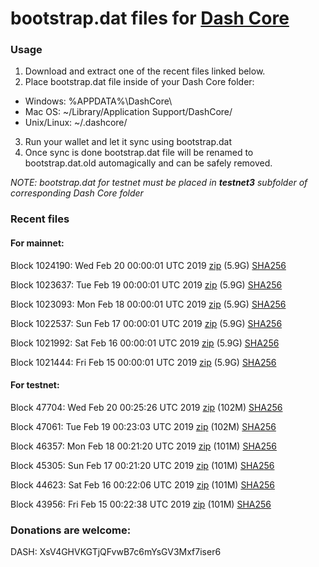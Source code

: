 # bootstrap.dat files for [Dash Core](https://www.dash.org)

### Usage

1. Download and extract one of the recent files linked below.
2. Place bootstrap.dat file inside of your Dash Core folder:
 - Windows: %APPDATA%\DashCore\
 - Mac OS: ~/Library/Application Support/DashCore/
 - Unix/Linux: ~/.dashcore/
3. Run your wallet and let it sync using bootstrap.dat
4. Once sync is done bootstrap.dat file will be renamed to bootstrap.dat.old automagically and can be safely removed.

_NOTE: bootstrap.dat for testnet must be placed in **testnet3** subfolder of corresponding Dash Core folder_

### Recent files

#### For mainnet:

Block 1024190: Wed Feb 20 00:00:01 UTC 2019 [zip](https://dash-bootstrap.ams3.digitaloceanspaces.com/mainnet/2019-02-20/bootstrap.dat.zip) (5.9G) [SHA256](https://dash-bootstrap.ams3.digitaloceanspaces.com/mainnet/2019-02-20/sha256.txt)

Block 1023637: Tue Feb 19 00:00:01 UTC 2019 [zip](https://dash-bootstrap.ams3.digitaloceanspaces.com/mainnet/2019-02-19/bootstrap.dat.zip) (5.9G) [SHA256](https://dash-bootstrap.ams3.digitaloceanspaces.com/mainnet/2019-02-19/sha256.txt)

Block 1023093: Mon Feb 18 00:00:01 UTC 2019 [zip](https://dash-bootstrap.ams3.digitaloceanspaces.com/mainnet/2019-02-18/bootstrap.dat.zip) (5.9G) [SHA256](https://dash-bootstrap.ams3.digitaloceanspaces.com/mainnet/2019-02-18/sha256.txt)

Block 1022537: Sun Feb 17 00:00:01 UTC 2019 [zip](https://dash-bootstrap.ams3.digitaloceanspaces.com/mainnet/2019-02-17/bootstrap.dat.zip) (5.9G) [SHA256](https://dash-bootstrap.ams3.digitaloceanspaces.com/mainnet/2019-02-17/sha256.txt)

Block 1021992: Sat Feb 16 00:00:01 UTC 2019 [zip](https://dash-bootstrap.ams3.digitaloceanspaces.com/mainnet/2019-02-16/bootstrap.dat.zip) (5.9G) [SHA256](https://dash-bootstrap.ams3.digitaloceanspaces.com/mainnet/2019-02-16/sha256.txt)

Block 1021444: Fri Feb 15 00:00:01 UTC 2019 [zip](https://dash-bootstrap.ams3.digitaloceanspaces.com/mainnet/2019-02-15/bootstrap.dat.zip) (5.9G) [SHA256](https://dash-bootstrap.ams3.digitaloceanspaces.com/mainnet/2019-02-15/sha256.txt)


#### For testnet:

Block 47704: Wed Feb 20 00:25:26 UTC 2019 [zip](https://dash-bootstrap.ams3.digitaloceanspaces.com/testnet/2019-02-20/bootstrap.dat.zip) (102M) [SHA256](https://dash-bootstrap.ams3.digitaloceanspaces.com/testnet/2019-02-20/sha256.txt)

Block 47061: Tue Feb 19 00:23:03 UTC 2019 [zip](https://dash-bootstrap.ams3.digitaloceanspaces.com/testnet/2019-02-19/bootstrap.dat.zip) (102M) [SHA256](https://dash-bootstrap.ams3.digitaloceanspaces.com/testnet/2019-02-19/sha256.txt)

Block 46357: Mon Feb 18 00:21:20 UTC 2019 [zip](https://dash-bootstrap.ams3.digitaloceanspaces.com/testnet/2019-02-18/bootstrap.dat.zip) (101M) [SHA256](https://dash-bootstrap.ams3.digitaloceanspaces.com/testnet/2019-02-18/sha256.txt)

Block 45305: Sun Feb 17 00:21:20 UTC 2019 [zip](https://dash-bootstrap.ams3.digitaloceanspaces.com/testnet/2019-02-17/bootstrap.dat.zip) (101M) [SHA256](https://dash-bootstrap.ams3.digitaloceanspaces.com/testnet/2019-02-17/sha256.txt)

Block 44623: Sat Feb 16 00:22:06 UTC 2019 [zip](https://dash-bootstrap.ams3.digitaloceanspaces.com/testnet/2019-02-16/bootstrap.dat.zip) (101M) [SHA256](https://dash-bootstrap.ams3.digitaloceanspaces.com/testnet/2019-02-16/sha256.txt)

Block 43956: Fri Feb 15 00:22:38 UTC 2019 [zip](https://dash-bootstrap.ams3.digitaloceanspaces.com/testnet/2019-02-15/bootstrap.dat.zip) (101M) [SHA256](https://dash-bootstrap.ams3.digitaloceanspaces.com/testnet/2019-02-15/sha256.txt)


### Donations are welcome:

DASH: XsV4GHVKGTjQFvwB7c6mYsGV3Mxf7iser6

